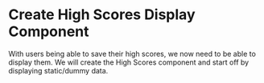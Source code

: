 # Create High Scores Display Component

With users being able to save their high scores, we now need to be able to display them. We will create the High Scores component and start off by displaying static/dummy data.
